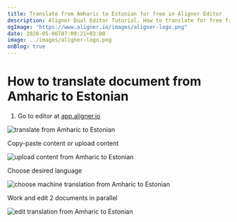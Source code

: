 ```yaml
---
title: Translate from Amharic to Estonian for free in Aligner Editor
description: Aligner Dual Editor Tutorial. How to translate for free from Amharic to Estonian. Aligner is multilingual document management platform. 
ogImage: "https://www.aligner.io/images/aligner-logo.png"
date: 2020-05-06T07:09:21+03:00
image: ../images/aligner-logo.png
onBlog: true
---
```


# How to translate document from Amharic to Estonian

1. Go to editor at [app.aligner.io](https://app.aligner.io "Aligner App web page")

![translate from Amharic to Estonian](../aligner-blank-editor.png "translate from Amharic to Estonian")

Copy-paste content or upload content

![upload content from Amharic to Estonian](../aligner-uploaded-document.png "upload content from Amharic to Estonian")

Choose desired language

![choose machine translation from Amharic to Estonian](../aligner-language-dropdown.png "choose machine translation from Amharic to Estonian")

Work and edit 2 documents in parallel

![edit translation from Amharic to Estonian](../aligner-double-sitded-editor.png "edit translation from Amharic to Estonian")

